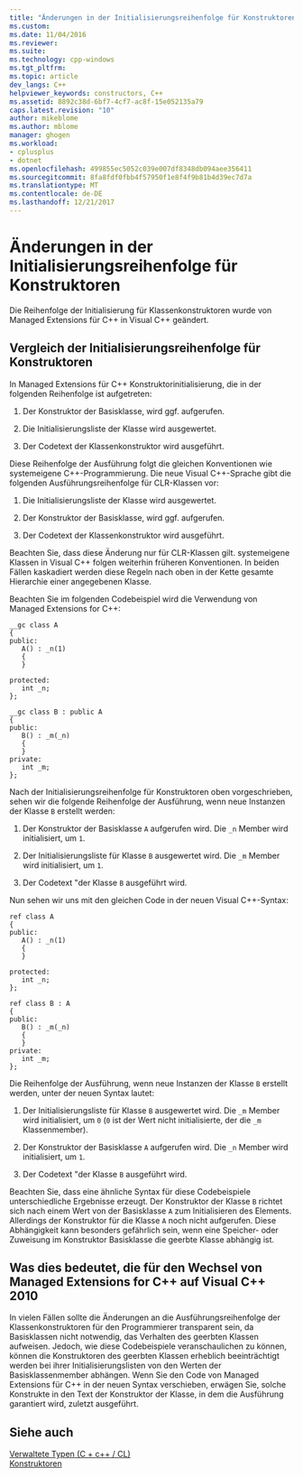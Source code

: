 ```yaml
---
title: "Änderungen in der Initialisierungsreihenfolge für Konstruktoren | Microsoft Docs"
ms.custom: 
ms.date: 11/04/2016
ms.reviewer: 
ms.suite: 
ms.technology: cpp-windows
ms.tgt_pltfrm: 
ms.topic: article
dev_langs: C++
helpviewer_keywords: constructors, C++
ms.assetid: 8892c38d-6bf7-4cf7-ac8f-15e052135a79
caps.latest.revision: "10"
author: mikeblome
ms.author: mblome
manager: ghogen
ms.workload:
- cplusplus
- dotnet
ms.openlocfilehash: 499855ec5052c039e007df8348db094aee356411
ms.sourcegitcommit: 8fa8fdf0fbb4f57950f1e8f4f9b81b4d39ec7d7a
ms.translationtype: MT
ms.contentlocale: de-DE
ms.lasthandoff: 12/21/2017
---
```

# <a name="changes-in-constructor-initialization-order"></a>Änderungen in der Initialisierungsreihenfolge für Konstruktoren
Die Reihenfolge der Initialisierung für Klassenkonstruktoren wurde von Managed Extensions für C++ in Visual C++ geändert.  
  
## <a name="comparison-of-constructor-initialization-order"></a>Vergleich der Initialisierungsreihenfolge für Konstruktoren  
 In Managed Extensions für C++ Konstruktorinitialisierung, die in der folgenden Reihenfolge ist aufgetreten:  
  
1.  Der Konstruktor der Basisklasse, wird ggf. aufgerufen.  
  
2.  Die Initialisierungsliste der Klasse wird ausgewertet.  
  
3.  Der Codetext der Klassenkonstruktor wird ausgeführt.  
  
 Diese Reihenfolge der Ausführung folgt die gleichen Konventionen wie systemeigene C++-Programmierung. Die neue Visual C++-Sprache gibt die folgenden Ausführungsreihenfolge für CLR-Klassen vor:  
  
1.  Die Initialisierungsliste der Klasse wird ausgewertet.  
  
2.  Der Konstruktor der Basisklasse, wird ggf. aufgerufen.  
  
3.  Der Codetext der Klassenkonstruktor wird ausgeführt.  
  
 Beachten Sie, dass diese Änderung nur für CLR-Klassen gilt. systemeigene Klassen in Visual C++ folgen weiterhin früheren Konventionen. In beiden Fällen kaskadiert werden diese Regeln nach oben in der Kette gesamte Hierarchie einer angegebenen Klasse.  
  
 Beachten Sie im folgenden Codebeispiel wird die Verwendung von Managed Extensions for C++:  
  
```  
__gc class A  
{  
public:  
   A() : _n(1)  
   {  
   }  
  
protected:  
   int _n;  
};  
  
__gc class B : public A  
{  
public:  
   B() : _m(_n)  
   {  
   }  
private:  
   int _m;  
};  
```  
  
 Nach der Initialisierungsreihenfolge für Konstruktoren oben vorgeschrieben, sehen wir die folgende Reihenfolge der Ausführung, wenn neue Instanzen der Klasse `B` erstellt werden:  
  
1.  Der Konstruktor der Basisklasse `A` aufgerufen wird. Die `_n` Member wird initialisiert, um `1`.  
  
2.  Der Initialisierungsliste für Klasse `B` ausgewertet wird. Die `_m` Member wird initialisiert, um `1`.  
  
3.  Der Codetext "der Klasse `B` ausgeführt wird.  
  
 Nun sehen wir uns mit den gleichen Code in der neuen Visual C++-Syntax:  
  
```  
ref class A  
{  
public:  
   A() : _n(1)  
   {  
   }  
  
protected:  
   int _n;  
};  
  
ref class B : A  
{  
public:  
   B() : _m(_n)  
   {  
   }  
private:  
   int _m;  
};  
```  
  
 Die Reihenfolge der Ausführung, wenn neue Instanzen der Klasse `B` erstellt werden, unter der neuen Syntax lautet:  
  
1.  Der Initialisierungsliste für Klasse `B` ausgewertet wird. Die `_m` Member wird initialisiert, um `0` (`0` ist der Wert nicht initialisierte, der die `_m` Klassenmember).  
  
2.  Der Konstruktor der Basisklasse `A` aufgerufen wird. Die `_n` Member wird initialisiert, um `1`.  
  
3.  Der Codetext "der Klasse `B` ausgeführt wird.  
  
 Beachten Sie, dass eine ähnliche Syntax für diese Codebeispiele unterschiedliche Ergebnisse erzeugt. Der Konstruktor der Klasse `B` richtet sich nach einem Wert von der Basisklasse `A` zum Initialisieren des Elements. Allerdings der Konstruktor für die Klasse `A` noch nicht aufgerufen. Diese Abhängigkeit kann besonders gefährlich sein, wenn eine Speicher- oder Zuweisung im Konstruktor Basisklasse die geerbte Klasse abhängig ist.  
  
## <a name="what-this-means-going-from-managed-extensions-for-c-to-visual-c-2010"></a>Was dies bedeutet, die für den Wechsel von Managed Extensions for C++ auf Visual C++ 2010  
 In vielen Fällen sollte die Änderungen an die Ausführungsreihenfolge der Klassenkonstruktoren für den Programmierer transparent sein, da Basisklassen nicht notwendig, das Verhalten des geerbten Klassen aufweisen. Jedoch, wie diese Codebeispiele veranschaulichen zu können, können die Konstruktoren des geerbten Klassen erheblich beeinträchtigt werden bei ihrer Initialisierungslisten von den Werten der Basisklassenmember abhängen. Wenn Sie den Code von Managed Extensions für C++ in der neuen Syntax verschieben, erwägen Sie, solche Konstrukte in den Text der Konstruktor der Klasse, in dem die Ausführung garantiert wird, zuletzt ausgeführt.  
  
## <a name="see-also"></a>Siehe auch  
 [Verwaltete Typen (C + c++ / CL)](../dotnet/managed-types-cpp-cl.md)   
 [Konstruktoren](../cpp/constructors-cpp.md)   
 